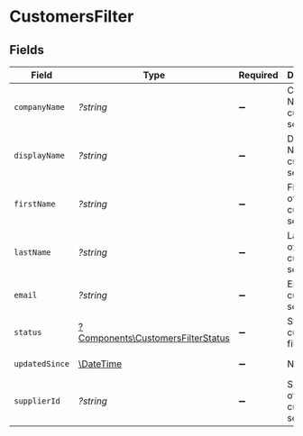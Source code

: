 # CustomersFilter


## Fields

| Field                                                                                 | Type                                                                                  | Required                                                                              | Description                                                                           | Example                                                                               |
| ------------------------------------------------------------------------------------- | ------------------------------------------------------------------------------------- | ------------------------------------------------------------------------------------- | ------------------------------------------------------------------------------------- | ------------------------------------------------------------------------------------- |
| `companyName`                                                                         | *?string*                                                                             | :heavy_minus_sign:                                                                    | Company Name of customer to search for                                                | SpaceX                                                                                |
| `displayName`                                                                         | *?string*                                                                             | :heavy_minus_sign:                                                                    | Display Name of customer to search for                                                | Techno King                                                                           |
| `firstName`                                                                           | *?string*                                                                             | :heavy_minus_sign:                                                                    | First name of customer to search for                                                  | Elon                                                                                  |
| `lastName`                                                                            | *?string*                                                                             | :heavy_minus_sign:                                                                    | Last name of customer to search for                                                   | Musk                                                                                  |
| `email`                                                                               | *?string*                                                                             | :heavy_minus_sign:                                                                    | Email of customer to search for                                                       | elon@spacex.com                                                                       |
| `status`                                                                              | [?Components\CustomersFilterStatus](../../Models/Components/CustomersFilterStatus.md) | :heavy_minus_sign:                                                                    | Status of customer to filter on                                                       | active                                                                                |
| `updatedSince`                                                                        | [\DateTime](https://www.php.net/manual/en/class.datetime.php)                         | :heavy_minus_sign:                                                                    | N/A                                                                                   | 2020-09-30T07:43:32.000Z                                                              |
| `supplierId`                                                                          | *?string*                                                                             | :heavy_minus_sign:                                                                    | Supplier ID of customer to search for                                                 | 123                                                                                   |
